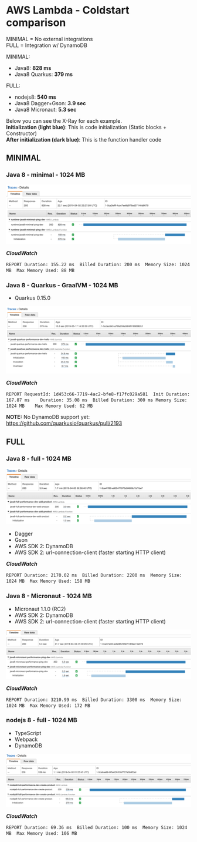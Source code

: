 # AWS Lambda - Coldstart comparison

MINIMAL = No external integrations  
FULL = Integration w/ DynamoDB

MINIMAL:
- Java8: **828 ms**
- Java8 Quarkus: **379 ms**

FULL:
- nodejs8: **540 ms**
- Java8 Dagger+Gson: **3.9 sec**
- Java8 Micronaut: **5.3 sec**

Below you can see the X-Ray for each example.  
**Initialization (light blue)**: This is code initialization (Static blocks + Constructor)  
**After initialization (dark blue)**: This is the function handler code

MINIMAL
------
### Java 8 - minimal - 1024 MB
![Java 8 - minimal ](./images/java8-minimal-xray.png)

**_CloudWatch_**
```
REPORT Duration: 155.22 ms  Billed Duration: 200 ms  Memory Size: 1024 MB  Max Memory Used: 88 MB
```

### Java 8 - Quarkus - GraalVM  - 1024 MB

- Quarkus 0.15.0

![Java 8 - minimal ](./images/java8-quarkus-xray.png)

**_CloudWatch_**
```
REPORT RequestId: 1d453c66-7719-4ac2-bfe8-f17fc029a581	Init Duration: 167.87 ms	Duration: 35.08 ms	Billed Duration: 300 ms Memory Size: 1024 MB	Max Memory Used: 62 MB	
```
**NOTE:** No DynamoDB support yet: https://github.com/quarkusio/quarkus/pull/2193


FULL
-----

### Java 8 - full - 1024 MB

![Java 8 - minimal ](./images/java8-full-xray.png)

- Dagger
- Gson
- AWS SDK 2: DynamoDB
- AWS SDK 2: url-connection-client (faster starting HTTP client)

**_CloudWatch_**
```
REPORT Duration: 2170.02 ms  Billed Duration: 2200 ms  Memory Size: 1024 MB  Max Memory Used: 158 MB	
```

### Java 8 - Micronaut  - 1024 MB

- Micronaut 1.1.0 (RC2)
- AWS SDK 2: DynamoDB
- AWS SDK 2: url-connection-client (faster starting HTTP client)

![Java 8 - minimal ](./images/java8-micronaut-xray.png)

**_CloudWatch_**
```
REPORT Duration: 3210.99 ms  Billed Duration: 3300 ms  Memory Size: 1024 MB  Max Memory Used: 172 MB	
```

### nodejs 8 - full - 1024 MB

- TypeScript
- Webpack
- DynamoDB

![nodejs 8 - full ](./images/nodejs8-full-xray.png)

**_CloudWatch_**
```
REPORT Duration: 69.36 ms  Billed Duration: 100 ms  Memory Size: 1024 MB  Max Memory Used: 106 MB	
```